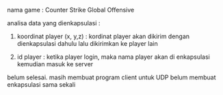 nama game : Counter Strike Global Offensive

analisa data yang dienkapsulasi :
1. koordinat player (x, y,z) : kordinat player akan dikirim dengan dienkapsulasi dahulu lalu dikirimkan ke player lain 

2. id player : ketika player login, maka nama player akan di enkapsulasi kemudian masuk ke server


belum selesai.
masih membuat program client untuk UDP
belum membuat enkapsulasi sama sekali
